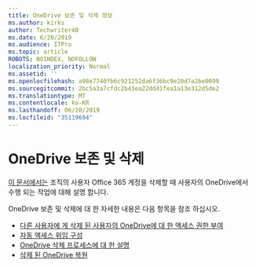```yaml
---
title: OneDrive 보존 및 삭제 정보
ms.author: kirks
author: Techwriter40
ms.date: 6/20/2019
ms.audience: ITPro
ms.topic: article
ROBOTS: NOINDEX, NOFOLLOW
localization_priority: Normal
ms.assetid: ''
ms.openlocfilehash: a98e7740fb6c921252da6f36bc9e20d7a2be0099
ms.sourcegitcommit: 2bc5a3a7cfdc2b43ea22dd41fea1a13e312d5de2
ms.translationtype: MT
ms.contentlocale: ko-KR
ms.lasthandoff: 06/20/2019
ms.locfileid: "35119694"
---
```

# <a name="onedrive-retention-and-deletion"></a>OneDrive 보존 및 삭제

[이 문서에서는](https://docs.microsoft.com/onedrive/restore-deleted-onedrive) 조직의 사용자 Office 365 계정을 삭제할 때 사용자의 OneDrive에서 수행 되는 작업에 대해 설명 합니다.

OneDrive 보존 및 삭제에 대 한 자세한 내용은 다음 항목을 참조 하십시오.

- [다른 사용자에 게 삭제 된 사용자의 OneDrive에 대 한 액세스 권한 부여](https://docs.microsoft.com/onedrive/retention-and-deletion#give-another-user-access-to-a-deleted-users-onedrive)
- [자동 액세스 위임 구성](https://docs.microsoft.com/onedrive/retention-and-deletion#configure-automatic-access-delegation)
- [OneDrive 삭제 프로세스에 대 한 설명](https://docs.microsoft.com/onedrive/retention-and-deletion#the-onedrive-deletion-process)
- [삭제 된 OneDrive 복원](https://docs.microsoft.com/onedrive/retention-and-deletion#configure-automatic-access-delegation)